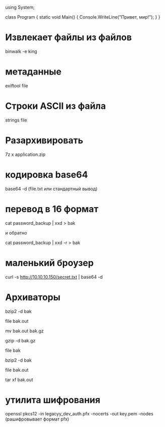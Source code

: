 using System;

class Program
{
    static void Main()
    {
        Console.WriteLine("Привет, мир!");
    }
}


# Извлекает файлы из файлов 

binwalk -e king   

# метаданные

exiftool file

# Строки ASCII из файла

strings file

# Разархивировать 

 7z x application.zip  

# кодировка base64

base64 -d (file.txt или стандартный вывод)

# перевод в 16 формат

cat password_backup | xxd > bak
 
 и обратно
 
cat password_backup | xxd -r > bak

# маленький броузер

curl -s http://10.10.10.150/secret.txt | base64 -d

# Архиваторы

bzip2 -d bak

file bak.out

mv bak.out bak.gz

gzip -d bak.gz

file bak

bzip2 -d bak

file bak.out

tar xf bak.out

# утилита шифрования

openssl pkcs12 -in legacyy_dev_auth.pfx -nocerts -out key.pem -nodes  (рашифровывает формат pfx)

